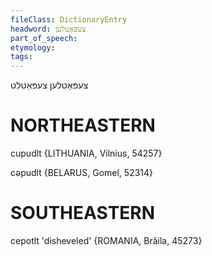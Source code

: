 ```yaml
---
fileClass: DictionaryEntry
headword: צעפּאַטלען
part_of_speech: 
etymology: 
tags: 
---
```

צעפּאַטלען
צעפּאַטלט

NORTHEASTERN
==============

cupudlt {LITHUANIA, Vilnius, 54257}

cəpudlt {BELARUS, Gomel, 52314}

SOUTHEASTERN
==============

cepotlt 'disheveled' {ROMANIA, Brăila, 45273}
